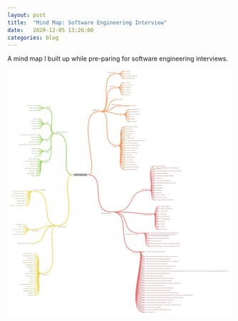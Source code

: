 ```yaml
---
layout: post
title:  "Mind Map: Software Engineering Interview"
date:   2020-12-05 13:26:00
categories: blog
---
```


A mind map I built up while pre-paring for software engineering interviews.


<div class="honeycombpic">
<img src="https://raw.githubusercontent.com/bawn92/bawn92.github.io/master/assets/img/Software_Engineering.png"/>
</div>